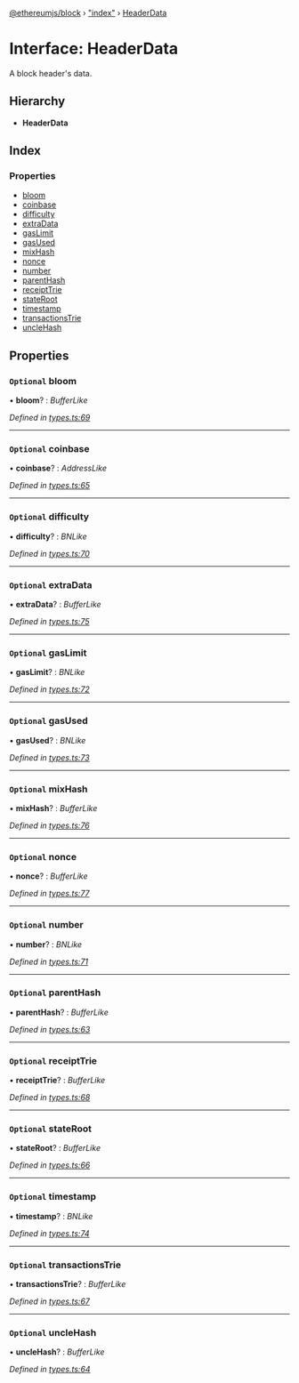 [@ethereumjs/block](../README.md) › ["index"](../modules/_index_.md) › [HeaderData](_index_.headerdata.md)

# Interface: HeaderData

A block header's data.

## Hierarchy

* **HeaderData**

## Index

### Properties

* [bloom](_index_.headerdata.md#optional-bloom)
* [coinbase](_index_.headerdata.md#optional-coinbase)
* [difficulty](_index_.headerdata.md#optional-difficulty)
* [extraData](_index_.headerdata.md#optional-extradata)
* [gasLimit](_index_.headerdata.md#optional-gaslimit)
* [gasUsed](_index_.headerdata.md#optional-gasused)
* [mixHash](_index_.headerdata.md#optional-mixhash)
* [nonce](_index_.headerdata.md#optional-nonce)
* [number](_index_.headerdata.md#optional-number)
* [parentHash](_index_.headerdata.md#optional-parenthash)
* [receiptTrie](_index_.headerdata.md#optional-receipttrie)
* [stateRoot](_index_.headerdata.md#optional-stateroot)
* [timestamp](_index_.headerdata.md#optional-timestamp)
* [transactionsTrie](_index_.headerdata.md#optional-transactionstrie)
* [uncleHash](_index_.headerdata.md#optional-unclehash)

## Properties

### `Optional` bloom

• **bloom**? : *BufferLike*

*Defined in [types.ts:69](https://github.com/ethereumjs/ethereumjs-vm/blob/master/packages/block/src/types.ts#L69)*

___

### `Optional` coinbase

• **coinbase**? : *AddressLike*

*Defined in [types.ts:65](https://github.com/ethereumjs/ethereumjs-vm/blob/master/packages/block/src/types.ts#L65)*

___

### `Optional` difficulty

• **difficulty**? : *BNLike*

*Defined in [types.ts:70](https://github.com/ethereumjs/ethereumjs-vm/blob/master/packages/block/src/types.ts#L70)*

___

### `Optional` extraData

• **extraData**? : *BufferLike*

*Defined in [types.ts:75](https://github.com/ethereumjs/ethereumjs-vm/blob/master/packages/block/src/types.ts#L75)*

___

### `Optional` gasLimit

• **gasLimit**? : *BNLike*

*Defined in [types.ts:72](https://github.com/ethereumjs/ethereumjs-vm/blob/master/packages/block/src/types.ts#L72)*

___

### `Optional` gasUsed

• **gasUsed**? : *BNLike*

*Defined in [types.ts:73](https://github.com/ethereumjs/ethereumjs-vm/blob/master/packages/block/src/types.ts#L73)*

___

### `Optional` mixHash

• **mixHash**? : *BufferLike*

*Defined in [types.ts:76](https://github.com/ethereumjs/ethereumjs-vm/blob/master/packages/block/src/types.ts#L76)*

___

### `Optional` nonce

• **nonce**? : *BufferLike*

*Defined in [types.ts:77](https://github.com/ethereumjs/ethereumjs-vm/blob/master/packages/block/src/types.ts#L77)*

___

### `Optional` number

• **number**? : *BNLike*

*Defined in [types.ts:71](https://github.com/ethereumjs/ethereumjs-vm/blob/master/packages/block/src/types.ts#L71)*

___

### `Optional` parentHash

• **parentHash**? : *BufferLike*

*Defined in [types.ts:63](https://github.com/ethereumjs/ethereumjs-vm/blob/master/packages/block/src/types.ts#L63)*

___

### `Optional` receiptTrie

• **receiptTrie**? : *BufferLike*

*Defined in [types.ts:68](https://github.com/ethereumjs/ethereumjs-vm/blob/master/packages/block/src/types.ts#L68)*

___

### `Optional` stateRoot

• **stateRoot**? : *BufferLike*

*Defined in [types.ts:66](https://github.com/ethereumjs/ethereumjs-vm/blob/master/packages/block/src/types.ts#L66)*

___

### `Optional` timestamp

• **timestamp**? : *BNLike*

*Defined in [types.ts:74](https://github.com/ethereumjs/ethereumjs-vm/blob/master/packages/block/src/types.ts#L74)*

___

### `Optional` transactionsTrie

• **transactionsTrie**? : *BufferLike*

*Defined in [types.ts:67](https://github.com/ethereumjs/ethereumjs-vm/blob/master/packages/block/src/types.ts#L67)*

___

### `Optional` uncleHash

• **uncleHash**? : *BufferLike*

*Defined in [types.ts:64](https://github.com/ethereumjs/ethereumjs-vm/blob/master/packages/block/src/types.ts#L64)*
